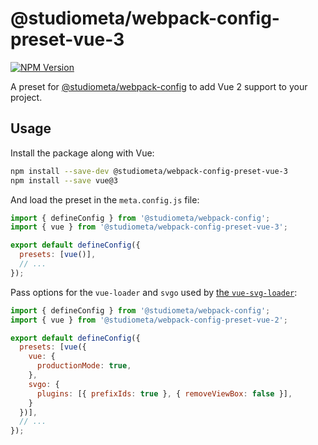 # @studiometa/webpack-config-preset-vue-3

[![NPM Version](https://img.shields.io/npm/v/@studiometa/webpack-config-preset-vue-3.svg?style=flat-square)](https://www.npmjs.com/package/@studiometa/webpack-config-preset-vue-3)

A preset for [@studiometa/webpack-config](https://github.com/studiometa/webpack-config) to add Vue 2 support to your project.

## Usage

Install the package along with Vue:

```sh
npm install --save-dev @studiometa/webpack-config-preset-vue-3
npm install --save vue@3
```

And load the preset in the `meta.config.js` file:

```js
import { defineConfig } from '@studiometa/webpack-config';
import { vue } from '@studiometa/webpack-config-preset-vue-3';

export default defineConfig({
  presets: [vue()],
  // ...
});
```

Pass options for the `vue-loader` and `svgo` used by [the `vue-svg-loader`](https://github.com/damianstasik/vue-svg-loader):

```js
import { defineConfig } from '@studiometa/webpack-config';
import { vue } from '@studiometa/webpack-config-preset-vue-2';

export default defineConfig({
  presets: [vue({
    vue: {
      productionMode: true,
    },
    svgo: {
      plugins: [{ prefixIds: true }, { removeViewBox: false }],
    }
  })],
  // ...
});
```
